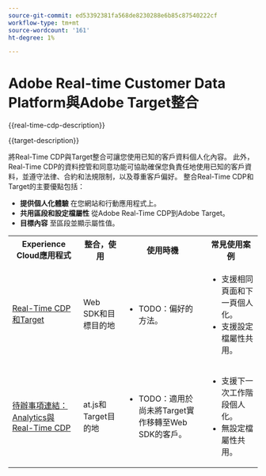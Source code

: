 ```yaml
---
source-git-commit: ed53392381fa568de8230288e6b85c87540222cf
workflow-type: tm+mt
source-wordcount: '161'
ht-degree: 1%

---
```



# Adobe Real-time Customer Data Platform與Adobe Target整合

{{real-time-cdp-description}}

{{target-description}}

將Real-Time CDP與Target整合可讓您使用已知的客戶資料個人化內容。 此外，Real-Time CDP的資料控管和同意功能可協助確保您負責任地使用已知的客戶資料，並遵守法律、合約和法規限制，以及尊重客戶偏好。 整合Real-Time CDP和Target的主要優點包括：

+ **提供個人化體驗** 在您網站和行動應用程式上。
+ **共用區段和設定檔屬性** 從Adobe Real-Time CDP到Adobe Target。
+ **目標內容** 至區段並顯示屬性值。

<table>
    <tr>
        <tr>
            <th>Experience Cloud應用程式</th>
            <th>整合，使用</th>
            <th>使用時機</th>
            <th>常見使用案例</th>
        </tr>
    </tr>
    <tr>
        <td><a href="../../integrations/tutorials/real-time-cdp-target/web-sdk-and-target-destination.md" target="_blank" rel="noreferrer">Real-Time CDP和Target</a></td>
        <td>Web SDK和目標目的地</td>
        <td>
            <ul>
                <li>TODO：偏好的方法。</li>
            </ul>
        </td>
        <td>
            <ul>
                <li>支援相同頁面和下一頁個人化。</li>
                <li>支援設定檔屬性共用。</li>
            </ul>
        </td>
    </tr>
    <tr>
        <td><a href="https://adobe.com" target="_blank" rel="noreferrer">待辦事項連結：Analytics與Real-Time CDP</a></td>
        <td>at.js和Target目的地</td>
        <td>
            <ul>
                <li>TODO：適用於尚未將Target實作移轉至Web SDK的客戶。</li>
            </ul>
        </td>
        <td>
            <ul>
                <li>支援下一次工作階段個人化。</li>
                <li>無設定檔屬性共用。</li>
            </ul>
        </td>
    </tr>            
</table>
